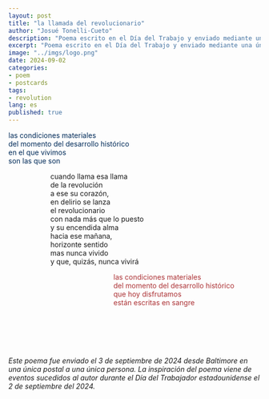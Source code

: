 ```yaml
---
layout: post
title: "la llamada del revolucionario"
author: "Josué Tonelli-Cueto"
description: "Poema escrito en el Día del Trabajo y enviado mediante una única postal a una única persona."
excerpt: "Poema escrito en el Día del Trabajo y enviado mediante una única postal a una única persona."
image: "../imgs/logo.png"
date: 2024-09-02
categories:
- poem
- postcards
tags:
- revolution
lang: es
published: true
---
```


<p style="color:#002b59;">
las condiciones materiales<br/>
del momento del desarrollo histórico<br/>
en el que vivimos<br/>
son las que son
</p>

<p style="padding-left: 6em;">
cuando llama esa llama<br/>
de la revolución<br/>
a ese su corazón,<br/>
en delirio se lanza<br/>
el revolucionario<br/>
con nada más que lo puesto<br/>
y su encendida alma<br/>
hacia ese mañana,<br/>
horizonte sentido<br/>
mas nunca vivido<br/>
y que, quizás, nunca vivirá
</p>


<p style="color: #ac3235;padding-left: 15em;">
las condiciones materiales<br/>
del momento del desarrollo histórico<br/>
que hoy disfrutamos<br/>
están escritas en sangre
</p>

<br/>
<br/>
<br/>
<br/>
<br/>
<div class="jumbotron abstract" style="font-style: italic;">
Este poema fue enviado el 3 de septiembre de 2024 desde Baltimore en una única postal a una única persona. La inspiración del poema viene de eventos sucedidos al autor durante el Día del Trabajador estadounidense el 2 de septiembre del 2024.
</div>
